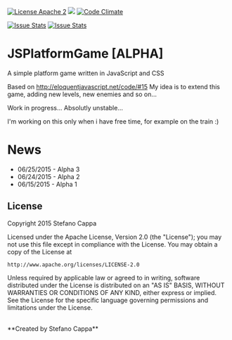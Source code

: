 [![License Apache 2](https://img.shields.io/badge/license-Apache%202-blue.svg)](http://www.apache.org/licenses/LICENSE-2.0)
![](https://reposs.herokuapp.com/?path=Ks89/JSPlatformGame)
[![Code Climate](https://codeclimate.com/github/Ks89/JSPlatformGame/badges/gpa.svg)](https://codeclimate.com/github/Ks89/JSPlatformGame)

[![Issue Stats](http://issuestats.com/github/Ks89/JSPlatformGame/badge/pr?style=flat)](http://issuestats.com/github/Ks89/JSPlatformGame)
[![Issue Stats](http://issuestats.com/github/Ks89/JSPlatformGame/badge/issue?style=flat)](http://issuestats.com/github/Ks89/JSPlatformGame)

# JSPlatformGame [ALPHA]

A simple platform game written in JavaScript and CSS

Based on http://eloquentjavascript.net/code/#15
My idea is to extend this game, adding new levels, new enemies and so on...

Work in progress... Absolutly unstable...

I'm working on this only when i have free time, for example on the train :) 


# News
- 06/25/2015 - Alpha 3
- 06/24/2015 - Alpha 2
- 06/15/2015 - Alpha 1


## License

Copyright 2015 Stefano Cappa

Licensed under the Apache License, Version 2.0 (the "License");
you may not use this file except in compliance with the License.
You may obtain a copy of the License at

    http://www.apache.org/licenses/LICENSE-2.0

Unless required by applicable law or agreed to in writing, software
distributed under the License is distributed on an "AS IS" BASIS,
WITHOUT WARRANTIES OR CONDITIONS OF ANY KIND, either express or implied.
See the License for the specific language governing permissions and
limitations under the License.

<br/>
**Created by Stefano Cappa**
